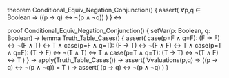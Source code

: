 theorem Conditional_Equiv_Negation_Conjunction() {
  assert(
    ∀p,q ∈ Boolean ⇒ ((p → q) ↔ ¬(p ∧ ¬q))
  )
} ↔

proof Conditional_Equiv_Negation_Conjunction() {
  setVar(p: Boolean, q: Boolean) →
  lemma Truth_Table_Cases() {
    assert(
      case(p=F ∧ q=F): (F → F) ↔ ¬(F ∧ T) ↔ T ∧
      case(p=F ∧ q=T): (F → T) ↔ ¬(F ∧ F) ↔ T ∧
      case(p=T ∧ q=F): (T → F) ↔ ¬(T ∧ T) ↔ T ∧
      case(p=T ∧ q=T): (T → T) ↔ ¬(T ∧ F) ↔ T
    )
  } →
  apply(Truth_Table_Cases()) →
  assert(
    ∀valuations(p,q) ⇒ ((p → q) ↔ ¬(p ∧ ¬q)) = T
  ) →
  assert(
    (p → q) ↔ ¬(p ∧ ¬q)
  )
}